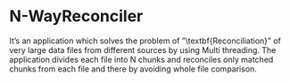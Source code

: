# N-WayReconciler
It’s an application which solves the problem of ”\textbf{Reconciliation}” of very large data files from different sources by using Multi threading. The application divides each file into N chunks and reconciles only matched chunks from each file and there by avoiding whole file comparison.
